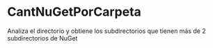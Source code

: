# CantNuGetPorCarpeta
Analiza el directorio y obtiene los subdirectorios que tienen más de 2 subdirectorios de NuGet
